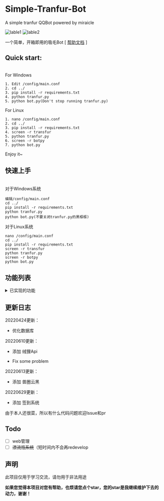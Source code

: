 # Simple-Tranfur-Bot
A simple tranfur QQBot powered by miraicle

![lable1](https://img.shields.io/static/v1?label=python&message=3.9&color=green) ![lable2](https://img.shields.io/static/v1?label=powered%20by&message=miraicle&color=red)

一个简单，开箱即用的吸毛Bot  [ [帮助文档](https://www.uwpg.xyz/docs "帮助文档") ]

## Quick start: ##
<br>
  For Windows 

    1. Edit /config/main.conf 
    2. cd ../
    3. pip install -r requirements.txt
    4. python tranfur.py
	5. python bot.py(Don't stop running tranfur.py)

  For Linux

    1. nano /config/main.conf 
    2. cd ../
    3. pip install -r requirements.txt
    4. screen -r transfur
    5. python tranfur.py
    6. screen -r botpy
    7. python bot.py

Enjoy it~

## 快速上手 ##
<br>
   对于Windows系统

    编辑/config/main.conf 
    cd ../
    pip install -r requirements.txt
    python tranfur.py
	python bot.py(不要关闭tranfur.py的黑框框) 

   对于Linux系统

    nano /config/main.conf 
    cd ../
    pip install -r requirements.txt
    screen -r transfur
    python tranfur.py
    screen -r botpy
    python bot.py
## 功能列表
<details>
<summary>已实现的功能</summary>

### 已实现的常用功能
- [x] 来只毛
- [x] 来只xxx
- [x] 找毛图 x
- [x] 每日鉴毛
- [x] 查云黑

</details>

## 更新日志 ##

20220424更新：

- 优化数据库

20220610更新：

- 添加 绒狸Api

- Fix some problem

20220613更新：

- 添加 兽圈云黑

20220629更新：

- 添加 签到系统

由于本人还很菜，所以有什么代码问题欢迎Issue和pr

## Todo
- [ ] web管理
- [ ] <s>漂流瓶系统</s>（短时间内不会再redevelop
## 声明
此项目仅用于学习交流，请勿用于非法用途


**如果您觉得本项目对您有帮助，也烦请您点个star，您的star是我继续维护下去的动力，谢谢！**
